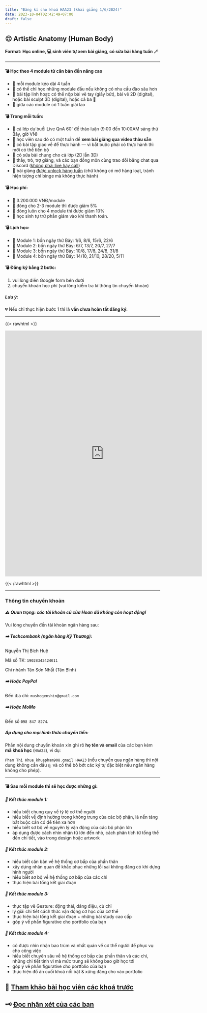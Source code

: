 ```yaml
---
title: "Đăng kí cho khoá HAA23 (khai giảng 1/6/2024)"
date: 2023-10-04T02:42:49+07:00
draft: false
---
```


## 😌 Artistic Anatomy (Human Body)

#### Format: Học online, 💻 sinh viên tự xem bài giảng, có sửa bài hàng tuần 🪄

---

#### 💣 Học theo 4 module từ căn bản đến nâng cao

- 📍 mỗi module kéo dài 4 tuần
- 📍 có thể chỉ học những module đầu nếu không có nhu cầu đào sâu hơn
- 📍 bài tập linh hoạt: có thể nộp bài vẽ tay (giấy bút), bài vẽ 2D (digital), hoặc bài sculpt 3D (digital), hoặc cả ba 🙂
- 📍 giữa các module có 1 tuần giải lao

#### 💣 Trong mỗi tuần:

- 🔅 cả lớp dự buổi Live QnA 60' để thảo luận (9:00 đến 10:00AM sáng thứ Bảy, giờ VN)
- 🔅 học viên sau đó có một tuần để **xem bài giảng qua video thâu sẵn**
- 🔅 có bài tập giao về để thực hành — vì bắt buộc phải có thực hành thì mới có thể tiến bộ
- 🔅 có sửa bài chung cho cả lớp (2D lẫn 3D)
- 🔅 thầy, trò, trợ giảng, và các bạn đồng môn cùng trao đổi bằng chat qua Discord (<u>không phải live hay call</u>)
- 🔅 bài giảng <u>được unlock hàng tuần</u> (chứ không có mở hàng loạt, tránh hiện tượng chỉ binge mà không thực hành)

#### 💣 Học phí:

- 📍 3.200.000 VNĐ/module
- 📍 đóng cho 2-3 module thì được giảm 5%
- 📍 đóng luôn cho 4 module thì được giảm 10%
- 📍 học sinh tự trừ phần giảm vào khi thanh toán.

#### 💣 Lịch học:

- 👾 Module 1: bốn ngày thứ Bảy: 1/6, 8/6, 15/6, 22/6
- 👾 Module 2: bốn ngày thứ Bảy: 6/7, 13/7, 20/7, 27/7
- 👾 Module 3: bốn ngày thứ Bảy: 10/8, 17/8, 24/8, 31/8
- 👾 Module 4: bốn ngày thứ Bảy: 14/10, 21/10, 28/20, 5/11

#### 💣 Đăng ký bằng 2 bước:

1. vui lòng điền Google form bên dưới
2. chuyển khoản học phí (vui lòng kiểm tra kĩ thông tin chuyển khoản)

##### Lưu ý:

💔 Nếu chỉ thực hiện bước 1 thì là **vẫn chưa hoàn tất đăng ký**.

---

{{< rawhtml >}}

<iframe src="https://docs.google.com/forms/d/e/1FAIpQLSc8jKr7GQUlGEY0v6kWwzJub5-Ec9KV0rQPmkD4427aewCq9w/viewform?embedded=true" width="640" height="800" frameborder="0" marginheight="0" marginwidth="0">Loading…</iframe>

{{< /rawhtml >}}

---

### Thông tin chuyển khoản

##### ⚠️ Quan trọng: các tài khoản cũ của Hoan đã không còn hoạt động!

Vui lòng chuyển đến tài khoản ngân hàng sau:

##### ➡️ **Techcombank** (ngân hàng Kỹ Thương):

Nguyễn Thị Bích Huệ

Mã số TK: `19028343424011`

Chi nhánh Tân Sơn Nhất (Tân Bình)

##### ➡️ Hoặc **PayPal**

Đến địa chỉ: `mushogenshin@gmail.com`

##### ➡️ Hoặc **MoMo**

Đến số `098 847 8274`.

##### Áp dụng cho mọi hình thức chuyển tiền:

Phần nội dung chuyển khoản xin ghi rõ **họ tên và email** của các bạn kèm **mã khoá học** (`HAA23`), ví dụ:

`Pham Thi Khue khuepham908.gmail HAA23` (nếu chuyển qua ngân hàng thì nội dung không cần dấu `@`, và có thể bỏ bớt các ký tự đặc biệt nếu ngân hàng không cho phép).

---

#### 💣 Sau mỗi module thì sẽ học được những gì:

##### 📍 Kết thúc module 1:

- hiểu biết chung quy về tỷ lệ cơ thể người
- hiểu biết về định hướng trong không trung của các bộ phận, là nền tảng bắt buộc cần có để tiến xa hơn
- hiểu biết sơ bộ về nguyên lý vận động của các bộ phận lớn
- áp dụng được cách nhìn nhận từ lớn đến nhỏ, cách phân tích từ tổng thể đến chi tiết, vào trong design hoặc artwork

##### 📍 Kết thúc module 2:

- hiểu biết căn bản về hệ thống cơ bắp của phần thân
- xây dựng nhãn quan để khắc phục những lỗi sai không đáng có khi dựng hình người
- hiểu biết sơ bộ về hệ thống cơ bắp của các chi
- thực hiện bài tổng kết giai đoạn

##### 📍 Kết thúc module 3:

- thực tập vẽ Gesture: động thái, dáng điệu, cử chỉ
- lý giải chi tiết cách thức vận động cơ học của cơ thể
- thực hiện bài tổng kết giai đoạn + những bài study cao cấp
- góp ý về phần figurative cho portfolio của bạn

##### 📍 Kết thúc module 4:

- có được nhìn nhận bao trùm và nhất quán về cơ thể người để phục vụ cho công việc
- hiểu biết chuyên sâu về hệ thống cơ bắp của phần thân và các chi, những chi tiết tinh vi mà mức trung sẽ không bao giờ học tới
- góp ý về phần figurative cho portfolio của bạn
- thực hiện đồ án cuối khoá nổi bật & xứng đáng cho vào portfolio

## 🧬 [Tham khảo bài học viên các khoá trước](https://dauphaigiaiphau.wtf/#portfolio)

## 🗝️ [Đọc nhận xét của các bạn](https://dauphaigiaiphau.wtf/#testimonial)
